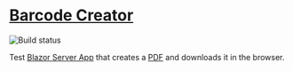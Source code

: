 # [Barcode Creator](https://barcodecreator.azurewebsites.net/)

![Build status](https://github.com/m7clarke/BarcodeCreator/workflows/.NET%20Core/badge.svg)

Test [Blazor Server App](https://docs.microsoft.com/aspnet/) that creates a [PDF](https://itextpdf.com/) and downloads it in the browser.
